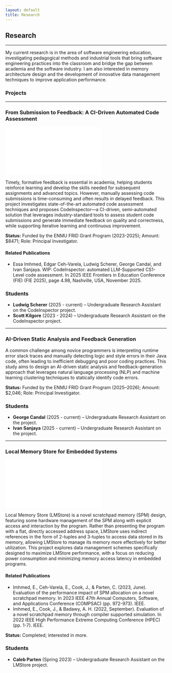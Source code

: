 ```yaml
---
layout: default
title: Research
---
```


## Research

---
My current research is in the area of software engineering education, investigating pedagogical methods and industrial tools that bring software engineering practices into the classroom and bridge the gap between academia and the software industry. I am also interested in memory architecture design and the development of innovative data management techniques to improve application performance.

### Projects

---

<!-- ### From Submission to Feedback: A CI-Driven Automated Solution for Code Assessment -->
<!-- ### From Submission to Feedback: A CI-Driven Automated Assessment for Student Code Submissions -->
### From Submission to Feedback: A CI-Driven Automated Code Assessment

<!-- <img src="/assets/img/codinspct.png" alt="Example image" width="650" height="400"> -->

![Alt text](/assets/img/codinspct.pdf "CodeInspector architectural design.")

Timely, formative feedback is essential in academia, helping students reinforce learning and develop the skills needed for subsequent assignments and advanced topics. However, manually assessing code submissions is time-consuming and often results in delayed feedback. This project investigates state-of-the-art automated code assessment techniques and proposes CodeInspector—a CI-driven, semi-automated solution that leverages industry-standard tools to assess student code submissions and generate immediate feedback on quality and correctness, while supporting iterative learning and continuous improvement.

**Status:** Funded by the ENMU FRID Grant Program (2023-2025); Amount: $8471; Role: Principal Investigator.

#### Related Publications
- Essa Imhmed, Edgar Ceh-Varela, Ludwig Scherer, George Candal, and Ivan Sanjaya. WIP: CodeInspector: automated LLM-Supported CS1- Level code assessment. In 2025 IEEE Frontiers in Education Conference (FIE) (FIE 2025), page 4.98, Nashville, USA, November 2025.

### Students

- **Ludwig Scherer** (2025 - current) – Undergraduate Research Assistant on the CodeInspector project.
- **Scott Kilgore** (2023 - 2024) – Undergraduate Research Assistant on the CodeInspector project.

---

### AI-Driven Static Analysis and Feedback Generation

A common challenge among novice programmers is interpreting runtime error stack traces and manually detecting logic and style errors in their Java code, often leading to inefficient debugging and poor coding practices. This study aims to design an AI-driven static analysis and feedback-generation approach that leverages natural language processing (NLP) and machine learning clustering techniques to statically identify code errors.

**Status:** Funded by the ENMU FRID Grant Program (2025–2026); Amount: $2,046; Role: Principal Investigator.

### Students
- **George Candal** (2025 - current) – Undergraduate Research Assistant on the project.
- **Ivan Sanjaya** (2025 - current) – Undergraduate Research Assistant on the project.

---

### Local Memory Store for Embedded Systems
![Alt text](/assets/img/LMStoreArchit.pdf "LMStore architecture.")
<!-- <p><a href="/assets/img/LMStoreArchit.pdf" target="_blank">Figure 1: LMStore Architecture (PDF)</a></p> -->

Local Memory Store (LMStore) is a novel scratchpad memory (SPM) design, featuring some hardware management of the SPM along with explicit access and interaction by the program. Rather than presenting the program with a flat, directly accessed address space, LMStore uses indirect references in the form of 2-tuples and 3-tuples to access data stored in its memory, allowing LMStore to manage its memory more effectively for better utilization. This project explores data management schemes specifically designed to maximize LMStore performance, with a focus on reducing power consumption and minimizing memory access latency in embedded programs.

#### Related Publications
- Imhmed, E., Ceh-Varela, E., Cook, J., & Parten, C. (2023, June). Evaluation of the performance impact of SPM allocation on a novel scratchpad memory. In 2023 IEEE 47th Annual Computers, Software, and Applications Conference (COMPSAC) (pp. 972-973). IEEE.
- Imhmed, E., Cook, J., & Badawy, A. H. (2022, September). Evaluation of a novel scratchpad memory through compiler supported simulation. In 2022 IEEE High Performance Extreme Computing Conference (HPEC) (pp. 1-7). IEEE.

**Status:** Completed; interested in more.

### Students
- **Caleb Parten** (Spring 2023) – Undergraduate Research Assistant on the LMStore project.
